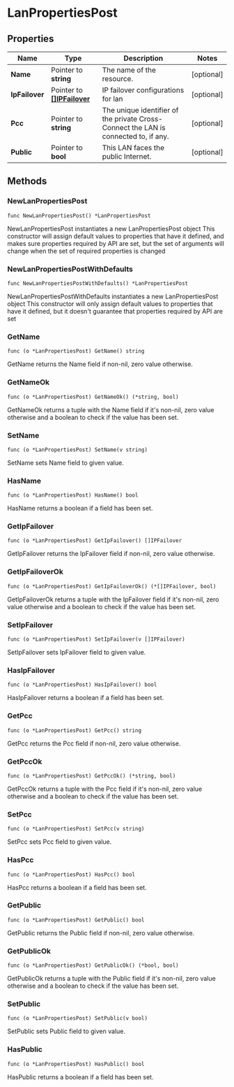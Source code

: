 # LanPropertiesPost

## Properties

|Name | Type | Description | Notes|
|------------ | ------------- | ------------- | -------------|
|**Name** | Pointer to **string** | The name of the  resource. | [optional] |
|**IpFailover** | Pointer to [**[]IPFailover**](IPFailover.md) | IP failover configurations for lan | [optional] |
|**Pcc** | Pointer to **string** | The unique identifier of the private Cross-Connect the LAN is connected to, if any. | [optional] |
|**Public** | Pointer to **bool** | This LAN faces the public Internet. | [optional] |

## Methods

### NewLanPropertiesPost

`func NewLanPropertiesPost() *LanPropertiesPost`

NewLanPropertiesPost instantiates a new LanPropertiesPost object
This constructor will assign default values to properties that have it defined,
and makes sure properties required by API are set, but the set of arguments
will change when the set of required properties is changed

### NewLanPropertiesPostWithDefaults

`func NewLanPropertiesPostWithDefaults() *LanPropertiesPost`

NewLanPropertiesPostWithDefaults instantiates a new LanPropertiesPost object
This constructor will only assign default values to properties that have it defined,
but it doesn't guarantee that properties required by API are set

### GetName

`func (o *LanPropertiesPost) GetName() string`

GetName returns the Name field if non-nil, zero value otherwise.

### GetNameOk

`func (o *LanPropertiesPost) GetNameOk() (*string, bool)`

GetNameOk returns a tuple with the Name field if it's non-nil, zero value otherwise
and a boolean to check if the value has been set.

### SetName

`func (o *LanPropertiesPost) SetName(v string)`

SetName sets Name field to given value.

### HasName

`func (o *LanPropertiesPost) HasName() bool`

HasName returns a boolean if a field has been set.

### GetIpFailover

`func (o *LanPropertiesPost) GetIpFailover() []IPFailover`

GetIpFailover returns the IpFailover field if non-nil, zero value otherwise.

### GetIpFailoverOk

`func (o *LanPropertiesPost) GetIpFailoverOk() (*[]IPFailover, bool)`

GetIpFailoverOk returns a tuple with the IpFailover field if it's non-nil, zero value otherwise
and a boolean to check if the value has been set.

### SetIpFailover

`func (o *LanPropertiesPost) SetIpFailover(v []IPFailover)`

SetIpFailover sets IpFailover field to given value.

### HasIpFailover

`func (o *LanPropertiesPost) HasIpFailover() bool`

HasIpFailover returns a boolean if a field has been set.

### GetPcc

`func (o *LanPropertiesPost) GetPcc() string`

GetPcc returns the Pcc field if non-nil, zero value otherwise.

### GetPccOk

`func (o *LanPropertiesPost) GetPccOk() (*string, bool)`

GetPccOk returns a tuple with the Pcc field if it's non-nil, zero value otherwise
and a boolean to check if the value has been set.

### SetPcc

`func (o *LanPropertiesPost) SetPcc(v string)`

SetPcc sets Pcc field to given value.

### HasPcc

`func (o *LanPropertiesPost) HasPcc() bool`

HasPcc returns a boolean if a field has been set.

### GetPublic

`func (o *LanPropertiesPost) GetPublic() bool`

GetPublic returns the Public field if non-nil, zero value otherwise.

### GetPublicOk

`func (o *LanPropertiesPost) GetPublicOk() (*bool, bool)`

GetPublicOk returns a tuple with the Public field if it's non-nil, zero value otherwise
and a boolean to check if the value has been set.

### SetPublic

`func (o *LanPropertiesPost) SetPublic(v bool)`

SetPublic sets Public field to given value.

### HasPublic

`func (o *LanPropertiesPost) HasPublic() bool`

HasPublic returns a boolean if a field has been set.



